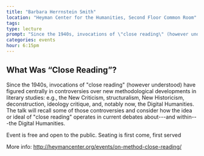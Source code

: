 ```yaml
---
title: "Barbara Herrnstein Smith"
location: "Heyman Center for the Humanities, Second Floor Common Room"
tags: 
type: lecture
prompt: "Since the 1940s, invocations of \"close reading\" (however understood) have figured centrally in controversies over new methodological developments in literary studies."
categories: events
hour: 6:15pm
---
```


## What Was “Close Reading”?

Since the 1940s, invocations of "close reading" (however understood) have figured centrally in controversies over new methodological developments in literary studies: e.g., the New Criticism, structuralism, New Historicism, deconstruction, ideology critique, and, notably now, the Digital Humanities. The talk will recall some of those controversies and consider how the idea or ideal of "close reading" operates in current debates about---and within---the Digital Humanities.

Event is free and open to the public. Seating is first come, first served

More info: <http://heymancenter.org/events/on-method-close-reading/>
